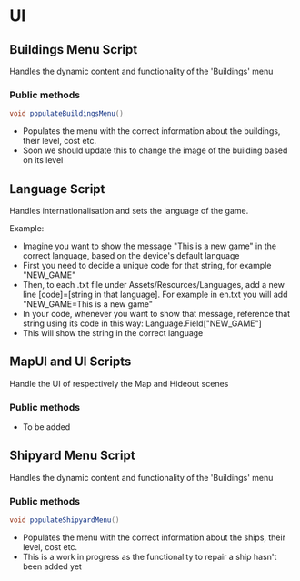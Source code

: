 # UI

## Buildings Menu Script

Handles the dynamic content and functionality of the 'Buildings' menu

### Public methods

```csharp
void populateBuildingsMenu()
```

- Populates the menu with the correct information about the buildings, their level, cost etc.
- Soon we should update this to change the image of the building based on its level

## Language Script

Handles internationalisation and sets the language of the game.

Example:

- Imagine you want to show the message "This is a new game" in the correct language, based on the device's default language
- First you need to decide a unique code for that string, for example "NEW_GAME"
- Then, to each .txt file under Assets/Resources/Languages, add a new line [code]=[string in that language]. For example in en.txt you will add "NEW_GAME=This is a new game"
- In your code, whenever you want to show that message, reference that string using its code in this way: Language.Field["NEW_GAME"]
- This will show the string in the correct language

## MapUI and UI Scripts

Handle the UI of respectively the Map and Hideout scenes

### Public methods

- To be added

## Shipyard Menu Script

Handles the dynamic content and functionality of the 'Buildings' menu

### Public methods

```csharp
void populateShipyardMenu()
```

- Populates the menu with the correct information about the ships, their level, cost etc.
- This is a work in progress as the functionality to repair a ship hasn't been added yet

